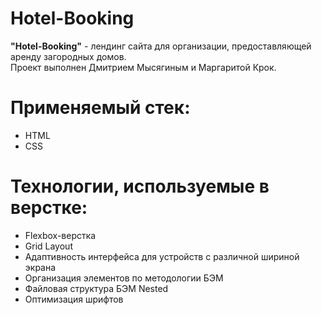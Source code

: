 # Hotel-Booking

**"Hotel-Booking"** - лендинг сайта для организации, предоставляющей аренду загородных домов.<br>
Проект выполнен Дмитрием Мысягиным и Маргаритой Крок.

# Применяемый стек:
* HTML
* CSS

# Технологии, используемые в верстке:
* Flexbox-верстка
* Grid Layout
* Адаптивность интерфейса для устройств с различной шириной экрана
* Организация элементов по методологии БЭМ
* Файловая структура БЭМ Nested
* Оптимизация шрифтов
